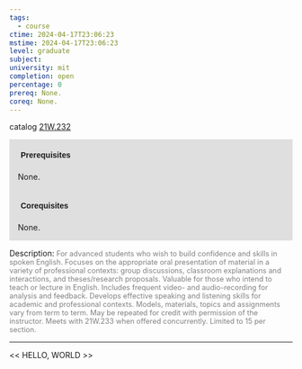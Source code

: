 ```yaml
---
tags:
  - course
ctime: 2024-04-17T23:06:23
mstime: 2024-04-17T23:06:23
level: graduate
subject: 
university: mit
completion: open
percentage: 0
prereq: None.
coreq: None.
---
```


catalog [21W.232](http://student.mit.edu/catalog/m21Wa.html#21W.232)

<span style="display: block; padding: 15px; background-color: rgb(100, 100, 100, 0.2);"><font id="m_prereq2666_0" style="display: block; font-family: Arial, sans-serif; font-weight: bold; padding: 5px">Prerequisites</font><br><span id="prereq2666_0">None.</span></span>
<span style="display: block; padding: 15px; background-color: rgb(100, 100, 100, 0.2);"><font id="m_coreq2666_0" style="display: block; font-family: Arial, sans-serif; font-weight: bold; padding: 5px">Corequisites</font><br><span id="coreq2666_0">None.</span></span>

<font style="">Description:</font>
<font style="color: grey; font-size: 0.8rem;">For advanced students who wish to build confidence and skills in spoken English. Focuses on the appropriate oral presentation of material in a variety of professional contexts: group discussions, classroom explanations and interactions, and theses/research proposals. Valuable for those who intend to teach or lecture in English. Includes frequent video- and audio-recording for analysis and feedback. Develops effective speaking and listening skills for academic and professional contexts. Models, materials, topics and assignments vary from term to term. May be repeated for credit with permission of the instructor. Meets with 21W.233 when offered concurrently. Limited to 15 per section.</font>



---

<< HELLO, WORLD >>
